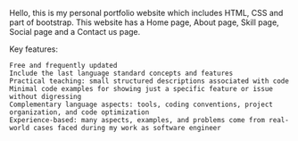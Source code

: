 Hello, this is my personal portfolio website which includes HTML, CSS and part of bootstrap. This website has a Home page, About page, Skill page, Social page and a Contact us page.

Key features:

    Free and frequently updated
    Include the last language standard concepts and features
    Practical teaching: small structured descriptions associated with code
    Minimal code examples for showing just a specific feature or issue without digressing
    Complementary language aspects: tools, coding conventions, project organization, and code optimization
    Experience-based: many aspects, examples, and problems come from real-world cases faced during my work as software engineer
